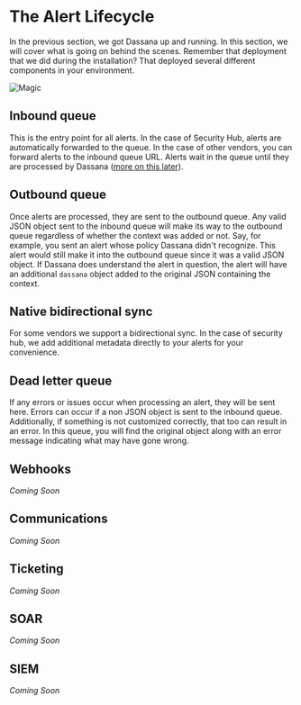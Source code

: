 # The Alert Lifecycle

In the previous section, we got Dassana up and running. In this section, we will cover what is going on behind the scenes. Remember that deployment that we did during the installation? That deployed several different components in your environment.

![Magic](/img/how-it-works/magic.png)

## Inbound queue

This is the entry point for all alerts. In the case of Security Hub, alerts are automatically forwarded to the queue. In the case of other vendors, you can forward alerts to the inbound queue URL. Alerts wait in the queue until they are processed by Dassana ([more on this later](./under-the-hood)).

## Outbound queue

Once alerts are processed, they are sent to the outbound queue. Any valid JSON object sent to the inbound queue will make its way to the outbound queue regardless of whether the context was added or not. Say, for example, you sent an alert whose policy Dassana didn't recognize. This alert would still make it into the outbound queue since it was a valid JSON object. If Dassana does understand the alert in question, the alert will have an additional `dassana` object added to the original JSON containing the context.

## Native bidirectional sync

For some vendors we support a bidirectional sync. In the case of security hub, we add additional metadata directly to your alerts for your convenience.

## Dead letter queue

If any errors or issues occur when processing an alert, they will be sent here. Errors can occur if a non JSON object is sent to the inbound queue. Additionally, if something is not customized correctly, that too can result in an error. In this queue, you will find the original object along with an error message indicating what may have gone wrong.

## Webhooks

_Coming Soon_

## Communications

_Coming Soon_

## Ticketing

_Coming Soon_

## SOAR

_Coming Soon_

## SIEM

_Coming Soon_
